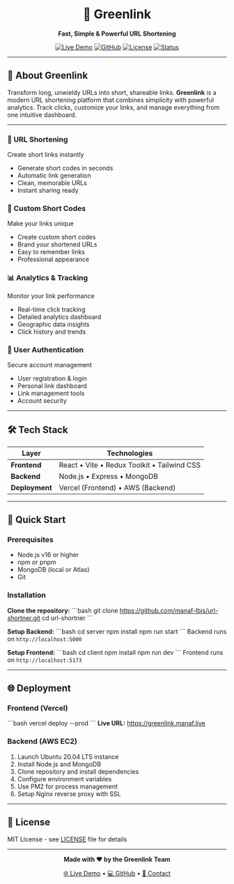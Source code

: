 <div align="center">

# 🔗 Greenlink

**Fast, Simple & Powerful URL Shortening**

[![Live Demo](https://img.shields.io/badge/🌐%20Live%20Demo-greenlink.manaf.live-00d084?style=for-the-badge&logo=vercel&logoColor=white)](https://greenlink.manaf.live)
[![GitHub](https://img.shields.io/badge/💻%20GitHub-Repository-000?style=for-the-badge&logo=github&logoColor=white)](https://github.com/manaf-lbis/url-shortner)
[![License](https://img.shields.io/badge/📜%20License-MIT-green?style=for-the-badge)](LICENSE)
[![Status](https://img.shields.io/badge/Status-Active-brightgreen?style=for-the-badge)](https://greenlink.manaf.live)

</div>

---

## 🎯 About Greenlink

Transform long, unwieldy URLs into short, shareable links. **Greenlink** is a modern URL shortening platform that combines simplicity with powerful analytics. Track clicks, customize your links, and manage everything from one intuitive dashboard.

---

### 🔗 URL Shortening
Create short links instantly
- Generate short codes in seconds
- Automatic link generation
- Clean, memorable URLs
- Instant sharing ready

### 🎨 Custom Short Codes
Make your links unique
- Create custom short codes
- Brand your shortened URLs
- Easy to remember links
- Professional appearance

### 📊 Analytics & Tracking
Monitor your link performance
- Real-time click tracking
- Detailed analytics dashboard
- Geographic data insights
- Click history and trends

### 🔐 User Authentication
Secure account management
- User registration & login
- Personal link dashboard
- Link management tools
- Account security

---

## 🛠️ Tech Stack

<div align="center">

| Layer | Technologies |
|-------|--------------|
| **Frontend** | React • Vite • Redux Toolkit • Tailwind CSS |
| **Backend** | Node.js • Express • MongoDB |
| **Deployment** | Vercel (Frontend) • AWS (Backend) |

</div>

---

## 🚀 Quick Start

### Prerequisites
- Node.js v16 or higher
- npm or pnpm
- MongoDB (local or Atlas)
- Git

### Installation

**Clone the repository:**
\`\`\`bash
git clone https://github.com/manaf-lbis/url-shortner.git
cd url-shortner
\`\`\`

**Setup Backend:**
\`\`\`bash
cd server
npm install
npm run start
\`\`\`
Backend runs on `http://localhost:5000`

**Setup Frontend:**
\`\`\`bash
cd client
npm install
npm run dev
\`\`\`
Frontend runs on `http://localhost:5173`

---

## 🌐 Deployment

### Frontend (Vercel)
\`\`\`bash
vercel deploy --prod
\`\`\`
**Live URL:** https://greenlink.manaf.live

### Backend (AWS EC2)
1. Launch Ubuntu 20.04 LTS instance
2. Install Node.js and MongoDB
3. Clone repository and install dependencies
4. Configure environment variables
5. Use PM2 for process management
6. Setup Nginx reverse proxy with SSL

---

## 📄 License

MIT License - see [LICENSE](LICENSE) file for details

---


<div align="center">

**Made with ❤️ by the Greenlink Team**

[🌐 Live Demo](https://greenlink.manaf.live) • [💻 GitHub](https://github.com/manaf-lbis/url-shortner) • [📧 Contact](mailto:support@greenlink.manaf.live)

</div>
